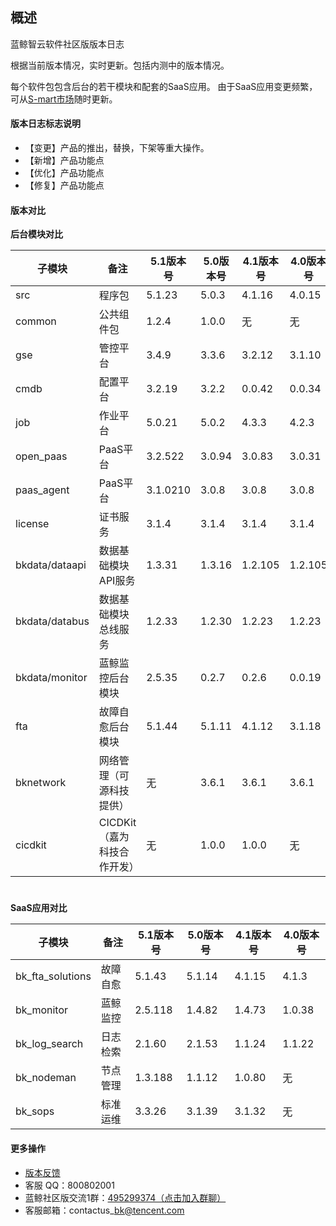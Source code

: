 ## 概述

蓝鲸智云软件社区版版本日志

根据当前版本情况，实时更新。包括内测中的版本情况。

每个软件包包含后台的若干模块和配套的SaaS应用。
由于SaaS应用变更频繁，可从[S-mart市场](http://bk.tencent.com/s-mart/)随时更新。

#### 版本日志标志说明

- 【变更】产品的推出，替换，下架等重大操作。
- 【新增】产品功能点
- 【优化】产品功能点
- 【修复】产品功能点

#### 版本对比

**后台模块对比**


| 子模块         | 备注                        | 5.1版本号 | 5.0版本号 | 4.1版本号 | 4.0版本号 |
| -------------- | --------------------------- | --------- | --------- | --------- | --------- |
| src            | 程序包                      | 5.1.23    | 5.0.3     | 4.1.16    | 4.0.15    |
| common         | 公共组件包                  | 1.2.4     | 1.0.0     | 无        | 无        |
| gse            | 管控平台                    | 3.4.9     | 3.3.6     | 3.2.12    | 3.1.10    |
| cmdb           | 配置平台                    | 3.2.19    | 3.2.2     | 0.0.42    | 0.0.34    |
| job            | 作业平台                    | 5.0.21    | 5.0.2     | 4.3.3     | 4.2.3     |
| open_paas      | PaaS平台                    | 3.2.522   | 3.0.94    | 3.0.83    | 3.0.31    |
| paas_agent     | PaaS平台                    | 3.1.0210  | 3.0.8     | 3.0.8     | 3.0.8     |
| license        | 证书服务                    | 3.1.4     | 3.1.4     | 3.1.4     | 3.1.4     |
| bkdata/dataapi | 数据基础模块API服务         | 1.3.31    | 1.3.16    | 1.2.105   | 1.2.105   |
| bkdata/databus | 数据基础模块总线服务        | 1.2.33    | 1.2.30    | 1.2.23    | 1.2.23    |
| bkdata/monitor | 蓝鲸监控后台模块            | 2.5.35    | 0.2.7     | 0.2.6     | 0.0.19    |
| fta            | 故障自愈后台模块            | 5.1.44    | 5.1.11    | 4.1.12    | 3.1.18    |
| bknetwork      | 网络管理（可源科技提供）    | 无        | 3.6.1     | 3.6.1     | 3.6.1     |
| cicdkit        | CICDKit（嘉为科技合作开发） | 无        | 1.0.0     | 1.0.0     | 无        |

#
**SaaS应用对比**


| 子模块           | 备注      | 5.1版本号 | 5.0版本号 | 4.1版本号 | 4.0版本号 |
| ---------------- | --------- | --------- | --------- | --------- | --------- |
| bk_fta_solutions | 故障自愈  |  5.1.43   | 5.1.14    | 4.1.15    | 4.1.3     |
| bk_monitor       | 蓝鲸监控  |  2.5.118  | 1.4.82    | 1.4.73    | 1.0.38    |
| bk_log_search    | 日志检索  |  2.1.60   | 2.1.53    | 1.1.24    | 1.1.22    |
| bk_nodeman       | 节点管理  |  1.3.188  | 1.1.12    | 1.0.80    | 无        |
| bk_sops          | 标准运维  |  3.3.26   | 3.1.39    | 3.1.32    | 无        |

#### 更多操作
* [版本反馈](http://bk.tencent.com/s-mart/community)
* 客服 QQ：800802001
* 蓝鲸社区版交流1群：[495299374（点击加入群聊）](https://jq.qq.com/?_wv=1027&k=52atecL)
* 客服邮箱：contactus\_bk@tencent.com
